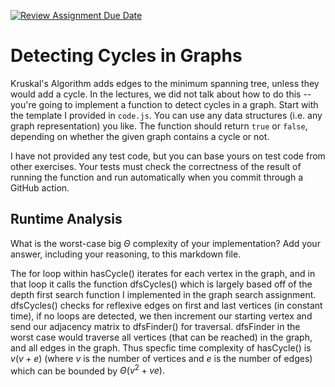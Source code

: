 [![Review Assignment Due Date](https://classroom.github.com/assets/deadline-readme-button-24ddc0f5d75046c5622901739e7c5dd533143b0c8e959d652212380cedb1ea36.svg)](https://classroom.github.com/a/3yAkp-x3)
# Detecting Cycles in Graphs

Kruskal's Algorithm adds edges to the minimum spanning tree, unless they would
add a cycle. In the lectures, we did not talk about how to do this -- you're
going to implement a function to detect cycles in a graph. Start with the
template I provided in `code.js`. You can use any data structures (i.e. any
graph representation) you like. The function should return `true` or `false`,
depending on whether the given graph contains a cycle or not.

I have not provided any test code, but you can base yours on test code from
other exercises. Your tests must check the correctness of the result of running
the function and run automatically when you commit through a GitHub action.

## Runtime Analysis

What is the worst-case big $\Theta$ complexity of your implementation? Add your
answer, including your reasoning, to this markdown file.

The for loop within hasCycle() iterates for each vertex in the graph, and in that loop it calls the function dfsCycles() which is largely based off of the depth first search function I implemented in the graph search assignment. dfsCycles() checks for reflexive edges on first and last vertices (in constant time), if no loops are detected, we then increment our starting vertex and send our adjacency matrix to dfsFinder() for traversal. dfsFinder in the worst case would traverse all vertices (that can be reached) in the graph, and all edges in the graph. Thus specfic time complexity of hasCycle() is $v(v + e)$ (where $v$ is the number of vertices and $e$ is the number of edges) which can be bounded by $\Theta(v^2 + ve).$